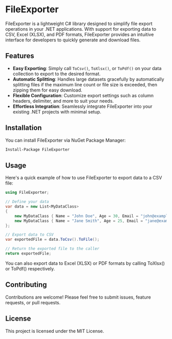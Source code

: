 # FileExporter

FileExporter is a lightweight C# library designed to simplify file export operations in your .NET applications. With support for exporting data to CSV, Excel (XLSX), and PDF formats, FileExporter provides an intuitive interface for developers to quickly generate and download files.

## Features

- **Easy Exporting**: Simply call `ToCsv()`, `ToXlsx()`, or `ToPdf()` on your data collection to export to the desired format.
- **Automatic Splitting**: Handles large datasets gracefully by automatically splitting files if the maximum line count or file size is exceeded, then zipping them for easy download.
- **Flexible Configuration**: Customize export settings such as column headers, delimiter, and more to suit your needs.
- **Effortless Integration**: Seamlessly integrate FileExporter into your existing .NET projects with minimal setup.

## Installation

You can install FileExporter via NuGet Package Manager:

```bash
Install-Package FileExporter
```

## Usage
Here's a quick example of how to use FileExporter to export data to a CSV file:

```csharp
using FileExporter;

// Define your data
var data = new List<MyDataClass>
{
    new MyDataClass { Name = "John Doe", Age = 30, Email = "john@example.com" },
    new MyDataClass { Name = "Jane Smith", Age = 25, Email = "jane@example.com" }
};

// Export data to CSV
var exportedFile = data.ToCsv().ToFile();

// Return the exported file to the caller
return exportedFile;
```
You can also export data to Excel (XLSX) or PDF formats by calling ToXlsx() or ToPdf() respectively.

## Contributing

Contributions are welcome! Please feel free to submit issues, feature requests, or pull requests.

## License

This project is licensed under the MIT License.